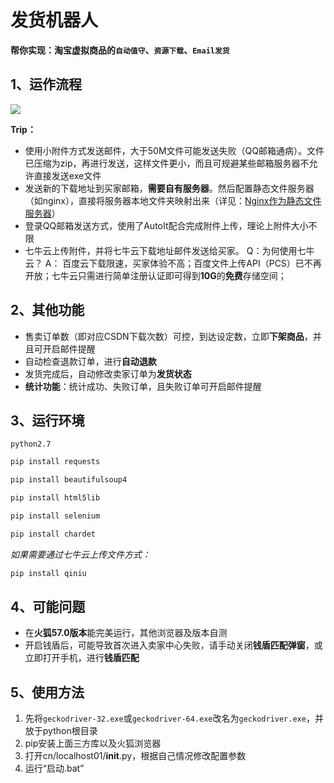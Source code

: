 # 发货机器人
**帮你实现：淘宝虚拟商品的`自动值守`、`资源下载`、`Email发货`**

## 1、运作流程
![](http://p27z4ahy7.bkt.clouddn.com/2018/08/22/cae0987deb860187d2cee8efaab0b7b5.png)

**Trip：**
* 使用小附件方式发送邮件，大于50M文件可能发送失败（QQ邮箱通病）。文件已压缩为zip，再进行发送，这样文件更小，而且可规避某些邮箱服务器不允许直接发送exe文件
* 发送新的下载地址到买家邮箱，**需要自有服务器**。然后配置静态文件服务器（如nginx），直接将服务器本地文件夹映射出来（详见：[Nginx作为静态文件服务器](http://localhost01.cn/2017/04/03/Linux%E4%B8%8BNginx%E4%BD%9C%E4%B8%BA%E9%9D%99%E6%80%81%E6%96%87%E4%BB%B6%E6%9C%8D%E5%8A%A1%E5%99%A8/ "Nginx作为静态文件服务器")）
* 登录QQ邮箱发送方式，使用了AutoIt配合完成附件上传，理论上附件大小不限
* 七牛云上传附件，并将七牛云下载地址邮件发送给买家。
  Q：为何使用七牛云？
  A： 百度云下载限速，买家体验不高；百度文件上传API（PCS）已不再开放；七牛云只需进行简单注册认证即可得到**10G**的**免费**存储空间；

## 2、其他功能
* 售卖订单数（即对应CSDN下载次数）可控，到达设定数，立即**下架商品**，并且可开启邮件提醒
* 自动检查退款订单，进行**自动退款**
* 发货完成后，自动修改卖家订单为**发货状态**
* **统计功能**：统计成功、失败订单，且失败订单可开启邮件提醒

## 3、运行环境
`python2.7`

```bash
pip install requests
```
```bash
pip install beautifulsoup4
```
```bash
pip install html5lib
```
```bash
pip install selenium
```
```bash
pip install chardet
```
*如果需要通过七牛云上传文件方式：*
```bash
pip install qiniu
```

## 4、可能问题
* 在**火狐57.0版本**能完美运行，其他浏览器及版本自测
* 开启钱盾后，可能导致首次进入卖家中心失败，请手动关闭**钱盾匹配弹窗**，或立即打开手机，进行**钱盾匹配**

## 5、使用方法
1. 先将`geckodriver-32.exe`或`geckodriver-64.exe`改名为`geckodriver.exe`，并放于python根目录
2. pip安装上面三方库以及火狐浏览器
3. 打开cn/localhost01/__init__.py，根据自己情况修改配置参数
4. 运行“启动.bat”
